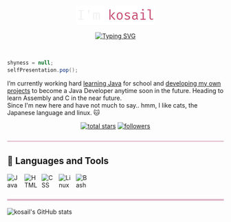 <!-- Header and typing text -->
<p align="center">
  <a href="https://github.com/kosail">
    <img src="https://github.com/kosail/kosail/blob/main/src/newName.png" alt="kosail" /></a>
</p>
<!-- Typing text got from https://readme-typing-svg.demolab.com/demo/ -->
<p align="center">
  <a href="https://git.io/typing-svg"><img src="https://readme-typing-svg.demolab.com?font=Fira+Code&pause=1000&color=C74C71&center=true&vCenter=true&width=435&lines=a+computer+science+student." alt="Typing SVG" /></a>
</p>
<br>

<!-- Self presentation and about me -->
```java
shyness = null;
selfPresentation.pop();
```
I’m currently working hard [learning Java](https://github.com/kosail/Learning-Java) for school and [developing my own projects](https://github.com/kosail/Java-Small-Projects) to become a Java Developer anytime soon in the future. Heading to learn Assembly and C in the near future. <br>
Since I'm new here and have not much to say.. hmm, I like cats, the Japanese language and linux. 🐱

<!-- Social badges section -->
<!-- Badges with custom icons - https://github.com/DenverCoder1/custom-icon-badges -->
<p align="center">
  <a href="https://github.com/DenverCoder1?tab=repositories&sort=stargazers">
    <img alt="total stars" title="Total stars on GitHub" src="https://custom-icon-badges.demolab.com/github/stars/kosail?color=e1ad0e&style=for-the-badge&labelColor=c79600&logo=star"/></a>
  <a href="https://github.com/DenverCoder1?tab=followers">
    <img alt="followers" title="Follow me on Github" src="https://custom-icon-badges.demolab.com/github/followers/kosail?color=55960c&labelColor=488207&style=for-the-badge&logo=person-add&label=Follow&logoColor=white"/></a>
</p>

<p align="center">
  <a href="https://github.com/kosail">
    <img src="https://github.com/kosail/kosail/blob/main/src/divider.png" alt="kosail" style="height: 2px; width: 100%;"/></a>
</p>

<!-- self explanatory... -->
## 🧰 Languages and Tools

<img align="left" alt="Java" width="30px" style="padding-right:10px;" src="https://cdn.jsdelivr.net/gh/devicons/devicon/icons/java/java-original.svg"/>
<!--<img align="left" alt="Assembly" width="33px" style="padding-right:10px;" src="https://github.com/kosail/kosail/blob/main/src/asm_white.png" />-->
<img align="left" alt="HTML" width="30px" style="padding-right:10px;" src="https://cdn.jsdelivr.net/gh/devicons/devicon/icons/html5/html5-plain.svg" />
<img align="left" alt="CSS" width="30px" style="padding-right:10px;" src="https://cdn.jsdelivr.net/gh/devicons/devicon/icons/css3/css3-plain.svg" />
<!--<img align="left" alt="Python" width="30px" style="padding-right:10px;" src="https://cdn.jsdelivr.net/gh/devicons/devicon/icons/python/python-plain.svg" />-->
<img align="left" alt="Linux" width="30px" style="padding-right:10px;" src="https://cdn.jsdelivr.net/gh/devicons/devicon/icons/linux/linux-original.svg" />
<img align="left" alt="Bash" width="30px" style="padding-right:10px;" src="https://cdn.jsdelivr.net/gh/devicons/devicon/icons/bash/bash-original.svg" />
<br><br>

<p align="center">
  <a href="https://github.com/kosail">
    <img src="https://github.com/kosail/kosail/blob/main/src/divider.png" alt="kosail" style="height: 4px; width: 100%;"/></a>
</p>

![kosail's GitHub stats](https://github-readme-stats.vercel.app/api?username=kosail&show_icons=true&theme=dracula)
